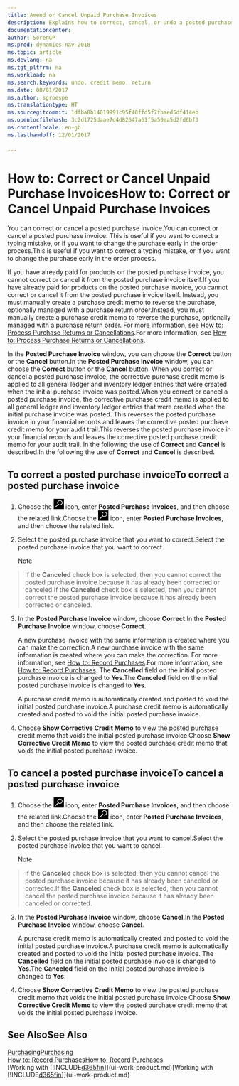 ```yaml
---
title: Amend or Cancel Unpaid Purchase Invoices
description: Explains how to correct, cancel, or undo a posted purchase invoice and automatically create a purchase credit memo.
documentationcenter: 
author: SorenGP
ms.prod: dynamics-nav-2018
ms.topic: article
ms.devlang: na
ms.tgt_pltfrm: na
ms.workload: na
ms.search.keywords: undo, credit memo, return
ms.date: 08/01/2017
ms.author: sgroespe
ms.translationtype: HT
ms.sourcegitcommit: 1dfba8b14019991c95f40ffd5f7fbaed5df414eb
ms.openlocfilehash: 3c2d1725daae7d4d82647a61f5a50ea5d2fd6bf3
ms.contentlocale: en-gb
ms.lasthandoff: 12/01/2017

---
```

# <a name="how-to-correct-or-cancel-unpaid-purchase-invoices"></a><span data-ttu-id="2a0f4-103">How to: Correct or Cancel Unpaid Purchase Invoices</span><span class="sxs-lookup"><span data-stu-id="2a0f4-103">How to: Correct or Cancel Unpaid Purchase Invoices</span></span>
<span data-ttu-id="2a0f4-104">You can correct or cancel a posted purchase invoice.</span><span class="sxs-lookup"><span data-stu-id="2a0f4-104">You can correct or cancel a posted purchase invoice.</span></span> <span data-ttu-id="2a0f4-105">This is useful if you want to correct a typing mistake, or if you want to change the purchase early in the order process.</span><span class="sxs-lookup"><span data-stu-id="2a0f4-105">This is useful if you want to correct a typing mistake, or if you want to change the purchase early in the order process.</span></span>

<span data-ttu-id="2a0f4-106">If you have already paid for products on the posted purchase invoice, you cannot correct or cancel it from the posted purchase invoice itself.</span><span class="sxs-lookup"><span data-stu-id="2a0f4-106">If you have already paid for products on the posted purchase invoice, you cannot correct or cancel it from the posted purchase invoice itself.</span></span> <span data-ttu-id="2a0f4-107">Instead, you must manually create a purchase credit memo to reverse the purchase, optionally managed with a purchase return order.</span><span class="sxs-lookup"><span data-stu-id="2a0f4-107">Instead, you must manually create a purchase credit memo to reverse the purchase, optionally managed with a purchase return order.</span></span> <span data-ttu-id="2a0f4-108">For more information, see [How to: Process Purchase Returns or Cancellations](purchasing-how-process-purchase-returns-cancellations.md).</span><span class="sxs-lookup"><span data-stu-id="2a0f4-108">For more information, see [How to: Process Purchase Returns or Cancellations](purchasing-how-process-purchase-returns-cancellations.md).</span></span>

<span data-ttu-id="2a0f4-109">In the **Posted Purchase Invoice** window, you can choose the **Correct** button or the **Cancel** button.</span><span class="sxs-lookup"><span data-stu-id="2a0f4-109">In the **Posted Purchase Invoice** window, you can choose the **Correct** button or the **Cancel** button.</span></span> <span data-ttu-id="2a0f4-110">When you correct or cancel a posted purchase invoice, the corrective purchase credit memo is applied to all general ledger and inventory ledger entries that were created when the initial purchase invoice was posted.</span><span class="sxs-lookup"><span data-stu-id="2a0f4-110">When you correct or cancel a posted purchase invoice, the corrective purchase credit memo is applied to all general ledger and inventory ledger entries that were created when the initial purchase invoice was posted.</span></span> <span data-ttu-id="2a0f4-111">This reverses the posted purchase invoice in your financial records and leaves the corrective posted purchase credit memo for your audit trail.</span><span class="sxs-lookup"><span data-stu-id="2a0f4-111">This reverses the posted purchase invoice in your financial records and leaves the corrective posted purchase credit memo for your audit trail.</span></span> <span data-ttu-id="2a0f4-112">In the following the use of **Correct** and **Cancel** is described.</span><span class="sxs-lookup"><span data-stu-id="2a0f4-112">In the following the use of **Correct** and **Cancel** is described.</span></span>

## <a name="to-correct-a-posted-purchase-invoice"></a><span data-ttu-id="2a0f4-113">To correct a posted purchase invoice</span><span class="sxs-lookup"><span data-stu-id="2a0f4-113">To correct a posted purchase invoice</span></span>
1. <span data-ttu-id="2a0f4-114">Choose the ![Search for Page or Report](media/ui-search/search_small.png "Search for Page or Report icon") icon, enter **Posted Purchase Invoices**, and then choose the related link.</span><span class="sxs-lookup"><span data-stu-id="2a0f4-114">Choose the ![Search for Page or Report](media/ui-search/search_small.png "Search for Page or Report icon") icon, enter **Posted Purchase Invoices**, and then choose the related link.</span></span>  
2. <span data-ttu-id="2a0f4-115">Select the posted purchase invoice that you want to correct.</span><span class="sxs-lookup"><span data-stu-id="2a0f4-115">Select the posted purchase invoice that you want to correct.</span></span>  

    > [!NOTE]  
>   <span data-ttu-id="2a0f4-116">If the **Canceled** check box is selected, then you cannot correct the posted purchase invoice because it has already been corrected or canceled.</span><span class="sxs-lookup"><span data-stu-id="2a0f4-116">If the **Canceled** check box is selected, then you cannot correct the posted purchase invoice because it has already been corrected or canceled.</span></span>
3. <span data-ttu-id="2a0f4-117">In the **Posted Purchase Invoice** window, choose **Correct**.</span><span class="sxs-lookup"><span data-stu-id="2a0f4-117">In the **Posted Purchase Invoice** window, choose **Correct**.</span></span>

    <span data-ttu-id="2a0f4-118">A new purchase invoice with the same information is created where you can make the correction.</span><span class="sxs-lookup"><span data-stu-id="2a0f4-118">A new purchase invoice with the same information is created where you can make the correction.</span></span> <span data-ttu-id="2a0f4-119">For more information, see [How to: Record Purchases](purchasing-how-record-purchases.md).</span><span class="sxs-lookup"><span data-stu-id="2a0f4-119">For more information, see [How to: Record Purchases](purchasing-how-record-purchases.md).</span></span> <span data-ttu-id="2a0f4-120">The **Cancelled** field on the initial posted purchase invoice is changed to **Yes**.</span><span class="sxs-lookup"><span data-stu-id="2a0f4-120">The **Canceled** field on the initial posted purchase invoice is changed to **Yes**.</span></span>

    <span data-ttu-id="2a0f4-121">A purchase credit memo is automatically created and posted to void the initial posted purchase invoice.</span><span class="sxs-lookup"><span data-stu-id="2a0f4-121">A purchase credit memo is automatically created and posted to void the initial posted purchase invoice.</span></span>
4. <span data-ttu-id="2a0f4-122">Choose **Show Corrective Credit Memo** to view the posted purchase credit memo that voids the initial posted purchase invoice.</span><span class="sxs-lookup"><span data-stu-id="2a0f4-122">Choose **Show Corrective Credit Memo** to view the posted purchase credit memo that voids the initial posted purchase invoice.</span></span>

## <a name="to-cancel-a-posted-purchase-invoice"></a><span data-ttu-id="2a0f4-123">To cancel a posted purchase invoice</span><span class="sxs-lookup"><span data-stu-id="2a0f4-123">To cancel a posted purchase invoice</span></span>
1. <span data-ttu-id="2a0f4-124">Choose the ![Search for Page or Report](media/ui-search/search_small.png "Search for Page or Report icon") icon, enter **Posted Purchase Invoices**, and then choose the related link.</span><span class="sxs-lookup"><span data-stu-id="2a0f4-124">Choose the ![Search for Page or Report](media/ui-search/search_small.png "Search for Page or Report icon") icon, enter **Posted Purchase Invoices**, and then choose the related link.</span></span>  
2. <span data-ttu-id="2a0f4-125">Select the posted purchase invoice that you want to cancel.</span><span class="sxs-lookup"><span data-stu-id="2a0f4-125">Select the posted purchase invoice that you want to cancel.</span></span>

    > [!NOTE]  
>   <span data-ttu-id="2a0f4-126">If the **Canceled** check box is selected, then you cannot cancel the posted purchase invoice because it has already been canceled or corrected.</span><span class="sxs-lookup"><span data-stu-id="2a0f4-126">If the **Canceled** check box is selected, then you cannot cancel the posted purchase invoice because it has already been canceled or corrected.</span></span>
3. <span data-ttu-id="2a0f4-127">In the **Posted Purchase Invoice** window, choose **Cancel**.</span><span class="sxs-lookup"><span data-stu-id="2a0f4-127">In the **Posted Purchase Invoice** window, choose **Cancel**.</span></span>

    <span data-ttu-id="2a0f4-128">A purchase credit memo is automatically created and posted to void the initial posted purchase invoice.</span><span class="sxs-lookup"><span data-stu-id="2a0f4-128">A purchase credit memo is automatically created and posted to void the initial posted purchase invoice.</span></span> <span data-ttu-id="2a0f4-129">The **Cancelled** field on the initial posted purchase invoice is changed to **Yes**.</span><span class="sxs-lookup"><span data-stu-id="2a0f4-129">The **Canceled** field on the initial posted purchase invoice is changed to **Yes**.</span></span>
4. <span data-ttu-id="2a0f4-130">Choose **Show Corrective Credit Memo** to view the posted purchase credit memo that voids the initial posted purchase invoice.</span><span class="sxs-lookup"><span data-stu-id="2a0f4-130">Choose **Show Corrective Credit Memo** to view the posted purchase credit memo that voids the initial posted purchase invoice.</span></span>

## <a name="see-also"></a><span data-ttu-id="2a0f4-131">See Also</span><span class="sxs-lookup"><span data-stu-id="2a0f4-131">See Also</span></span>
[<span data-ttu-id="2a0f4-132">Purchasing</span><span class="sxs-lookup"><span data-stu-id="2a0f4-132">Purchasing</span></span>](purchasing-manage-purchasing.md)  
[<span data-ttu-id="2a0f4-133">How to: Record Purchases</span><span class="sxs-lookup"><span data-stu-id="2a0f4-133">How to: Record Purchases</span></span>](purchasing-how-record-purchases.md)  
<span data-ttu-id="2a0f4-134">[Working with [!INCLUDE[d365fin](includes/d365fin_md.md)]](ui-work-product.md)</span><span class="sxs-lookup"><span data-stu-id="2a0f4-134">[Working with [!INCLUDE[d365fin](includes/d365fin_md.md)]](ui-work-product.md)</span></span>

